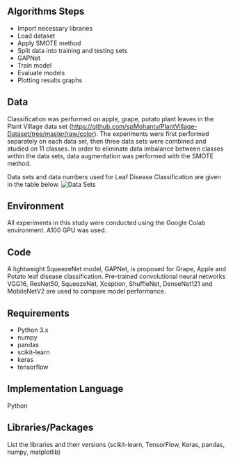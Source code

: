## Algorithms Steps
- Import necessary libraries
- Load dataset
- Apply SMOTE method
- Split data into training and testing sets
- GAPNet
- Train model
- Evaluate models
- Plotting results graphs
  
## Data
Classification was performed on apple, grape, potato plant leaves in the Plant Village data set (https://github.com/spMohanty/PlantVillage-Dataset/tree/master/raw/color).
The experiments were first performed separately on each data set, then three data sets were combined and studied on 11 classes. 
In order to eliminate data imbalance between classes within the data sets, data augmentation was performed with the SMOTE method.

Data sets and data numbers used for Leaf Disease Classification are given in the table below.
![Data Sets](https://github.com/user-attachments/assets/2c3a5567-ff3c-4860-83fa-55fcf14c5f1c)

## Environment
All experiments in this study were conducted using the Google Colab environment. A100 GPU was used.

## Code
A lightweight SqueezeNet model, GAPNet, is proposed for Grape, Apple and Potato leaf disease classification. Pre-trained convolutional neural networks VGG16, ResNet50, SqueezeNet, Xception, ShuffleNet, DenseNet121 and MobileNetV2 are used to compare model performance.

## Requirements
- Python 3.x
- numpy
- pandas
- scikit-learn
- keras
- tensorflow
  
## Implementation Language
Python

## Libraries/Packages
List the libraries and their versions (scikit-learn, TensorFlow, Keras, pandas, numpy, matplotlib)


